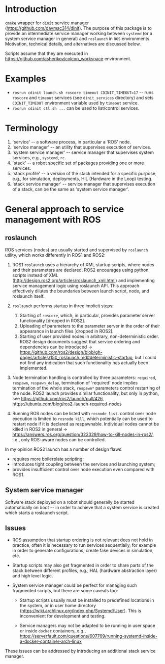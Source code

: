 Introduction
============

`cmake` wrapper for `dinit` service manager
(https://github.com/davmac314/dinit). The purpose of this package is to provide
an intermediate service manager working between `systemd` (or a system service
manager in general) and `roslaunch` in `ROS` environments. Motivation,
technical details, and alternatives are discussed below.

Scripts assume that they are executed in https://github.com/asherikov/colcon_workspace
environment.



Examples
========

* `rosrun cdinit launch.sh roscore timeout CDINIT_TIMEOUT=17` -- runs `roscore`
  and `timeout` services (see `dinit_services` directory) and sets
  `CDINIT_TIMEOUT` environment variable used by `timeout` service.
* `rosrun cdinit ctl.sh ...` can be used to list/control services.


Terminology
===========

1. 'service' -- a software process, in particular a 'ROS' node.
2. 'service manager' -- an utility that supervises execution of services.
3. 'system service manager' -- service manager that supervises system services,
   e.g., `systemd`, `rc`.
4. 'stack' -- a robot specific set of packages providing one or more services.
5. 'stack profile' -- a version of the stack intended for a specific purpose,
   e.g., for simulation, deployments, HiL (Hardware in the Loop) testing.
6. 'stack service manager' -- service manager that supervises execution of
   a stack, can be the same as 'system service manager'.



General approach to service management with ROS
===============================================

roslaunch
---------

ROS services (nodes) are usually started and supervised by `roslaunch` utility,
which works differently in ROS1 and ROS2:

1. ROS1 `roslaunch` uses a hierarchy of XML startup scripts, where nodes and
   their parameters are declared. ROS2 encourages using python scripts instead
   of XML (http://design.ros2.org/articles/roslaunch_xml.html) and implementing
   service management logic using roslaunch API. This approach effectively
   dilutes the boundaries between launch script, node, and roslaunch itself.

2. `roslaunch` performs startup in three implicit steps:
    1. Starting of `roscore`, which, in particular, provides parameter server
       functionality [dropped in ROS2].
    2. Uploading of parameters to the parameter server in the order of their
       appearance in launch files [dropped in ROS2].
    3. Starting of user provided nodes in arbitrary, non-deterministic order.
       ROS2 design documents suggest that service ordering and dependencies can
       be introduced ->
       https://github.com/ros2/design/blob/gh-pages/articles/150_roslaunch.md#deterministic-startup,
       but I could not find any indication that such functionality has actually
       been implemented.

3. Node termination handling is controlled by three parameters: `required`,
   `respawn`, `respawn_delay`, termination of 'required' node implies
   termination of the whole stack, `respawn*` parameters control restarting of
   the node. ROS2 launch provides similar functionality, but only in python,
   see https://github.com/ros2/launch/pull/426,
   https://ubuntu.com/blog/ros2-launch-required-nodes

4. Running ROS nodes can be listed with `rosnode list`. control over node
   execution is limited to `rosnode kill`, which potentially can be used to
   restart node if it is declared as respawnable. Individual nodes cannot be
   killed in ROS2 in general ->
   https://answers.ros.org/question/323329/how-to-kill-nodes-in-ros2/, i.e.,
   only ROS-aware nodes can be controlled.


In my opinion ROS2 launch has a number of design flaws:
- requires more boilerplate scripting;
- introduces tight coupling between the services and launching system;
- provides insufficient control over node execution even compared with ROS1.


System service manager
----------------------

Software stack deployed on a robot should generally be started automatically on
boot -- in order to achieve that a system service is created which starts a
roslaunch script.


Issues
------

- ROS assumption that startup ordering is not relevant does not hold in
  practice, often it is necessary to run services sequentially, for example in
  order to generate configurations, create fake devices in simulation, etc.

- Startup scripts may also get fragmented in order to share parts of the stack
  between different profiles, e.g., HAL (hardware abstraction layer) and high
  level logic.

- System service manager could be perfect for managing such fragmented scripts,
  but there are some caveats too:

  - Startup scripts usually must be installed to predefined locations in the
    system, or in user home directory
    (https://wiki.archlinux.org/index.php/Systemd/User). This is inconvenient
    for development and testing.

  - Service managers may not be adapted to be running in user space or inside
    `docker` containers, e.g.,
    https://serverfault.com/questions/607769/running-systemd-inside-a-docker-container-arch-linux

These issues can be addressed by introducing an additional stack service manager.
